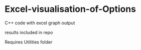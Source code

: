 # Excel-visualisation-of-Options

C++ code with excel graph output

results included in repo

Requires Utilities folder 
